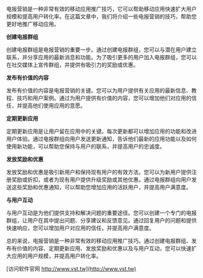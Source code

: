 电报营销是一种非常有效的移动应用推广技巧，它可以帮助移动应用快速扩大用户规模和提高用户转化率。在这篇文章中，我们将介绍一些电报营销的技巧，帮助您更好地推广移动应用。

**创建电报群组**

创建电报群组是电报营销的重要一步。通过创建电报群组，您可以与潜在用户建立联系，并分享应用的最新消息和功能。为了吸引更多的用户加入电报群组，您可以在社交媒体上宣传群组，并提供有吸引力的奖励或优惠。

**发布有价值的内容**

发布有价值的内容是电报营销的关键。您可以为用户提供有关应用的最新信息、教程、技巧和用户案例。通过为用户提供有价值的内容，您可以增加他们对应用的信任，并提高他们使用应用的意愿。

**定期更新应用**

定期更新应用是让用户留在应用中的关键。每次更新都可以增加应用的功能和改进用户体验。通过电报群组向用户发送更新通知，告诉他们最新的应用功能以及如何使用新功能，可以帮助您保持与用户的联系，并提高用户的忠诚度。

**发放奖励和优惠**

发放奖励和优惠是吸引新用户和保持现有用户的有效方法。您可以为新用户提供注册奖励或折扣，或者为现有用户提供升级奖励或其他优惠。通过电报群组向用户发送这些奖励和优惠通知，可以帮助您增加应用的活跃用户，并提高用户满意度。

**与用户互动**

与用户互动是为他们提供支持和解决问题的重要途径。您可以创建一个专门的电报群组，让用户在其中提出问题、分享建议和反馈意见。通过回复用户的问题和提供快速响应，您可以增加用户对应用的信任，并提高用户满意度。

总的来说，电报营销是一种非常有效的移动应用推广技巧。通过创建电报群组、发布有价值的内容、定期更新应用、发放奖励和优惠以及与用户互动，您可以快速扩大应用的用户规模，并提高用户转化率。


[访问软件官网 http://www.vst.tw](http://www.vst.tw)
